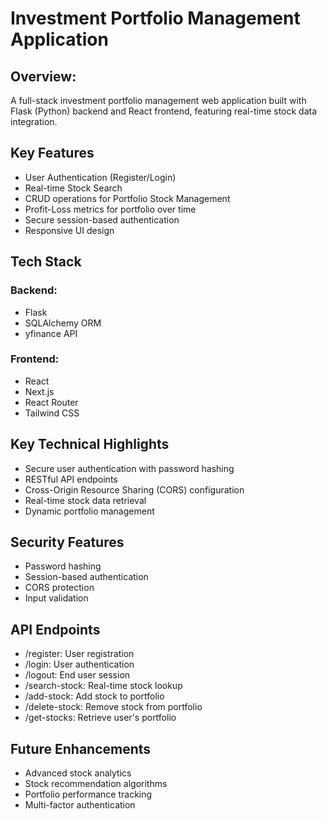 # Investment Portfolio Management Application
## Overview:
A full-stack investment portfolio management web application built with Flask (Python) backend and React frontend, featuring real-time stock data integration.

## Key Features
- User Authentication (Register/Login)
- Real-time Stock Search
- CRUD operations for Portfolio Stock Management
- Profit-Loss metrics for portfolio over time
- Secure session-based authentication
- Responsive UI design

## Tech Stack

### Backend:
- Flask
- SQLAlchemy ORM
- yfinance API

### Frontend:
- React
- Next.js
- React Router
- Tailwind CSS

## Key Technical Highlights
- Secure user authentication with password hashing
- RESTful API endpoints
- Cross-Origin Resource Sharing (CORS) configuration
- Real-time stock data retrieval
- Dynamic portfolio management

## Security Features
- Password hashing
- Session-based authentication
- CORS protection
- Input validation

## API Endpoints
- /register: User registration
- /login: User authentication
- /logout: End user session
- /search-stock: Real-time stock lookup
- /add-stock: Add stock to portfolio
- /delete-stock: Remove stock from portfolio
- /get-stocks: Retrieve user's portfolio

## Future Enhancements
- Advanced stock analytics
- Stock recommendation algorithms
- Portfolio performance tracking
- Multi-factor authentication
